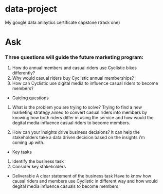 # data-project
My google data anlaytics certificate capstone (track one)

# Ask

### Three questions will guide the future marketing program:
1. How do annual members and casual riders use Cyclistic bikes differently?
2. Why would casual riders buy Cyclistic annual memberships?
3. How can Cyclistic use digital media to influence casual riders to become members?

- Guiding questions

1. What is the problem you are trying to solve?
 Trying to find a new marketing strategy aimed to convert casual riders into members by knowing how both riders differ in using the service and how would the degital media influence casual riders to become members. 

2. How can your insights drive business decisions?
 It can help the stakeholders take a data driven decision based on the insights i'm coming up with.

- Key tasks
1. Identify the business task
2. Consider key stakeholders

- Deliverable
A clear statement of the business task
 Have to know how causal riders and members use Cyclistic in different way and how would degital media influence casuals to become members.